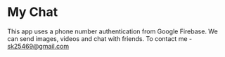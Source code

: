 # My Chat
This app uses a phone number authentication from Google Firebase.
We can send images, videos and chat with friends.
To contact me - sk25469@gmail.com
